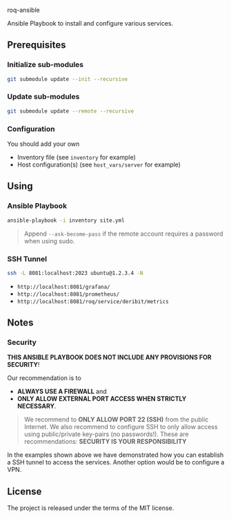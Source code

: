roq-ansible

Ansible Playbook to install and configure various services.


## Prerequisites

### Initialize sub-modules

```bash
git submodule update --init --recursive
```

### Update sub-modules

```bash
git submodule update --remote --recursive
```

### Configuration

You should add your own

* Inventory file (see `inventory` for example)
* Host configuration(s) (see `host_vars/server` for example)


## Using

### Ansible Playbook

```bash
ansible-playbook -i inventory site.yml
```

> Append `--ask-become-pass` if the remote account requires a password when using sudo.

### SSH Tunnel

```bash
ssh -L 8081:localhost:2023 ubuntu@1.2.3.4 -N
```

* `http://localhost:8081/grafana/`
* `http://localhost:8081/prometheus/`
* `http://localhost:8081/roq/service/deribit/metrics`


## Notes

### Security

**THIS ANSIBLE PLAYBOOK DOES NOT INCLUDE ANY PROVISIONS FOR SECURITY**!

Our recommendation is to

* **ALWAYS USE A FIREWALL** and
* **ONLY ALLOW EXTERNAL PORT ACCESS WHEN STRICTLY NECESSARY**.

> We recommend to **ONLY ALLOW PORT 22 (SSH)** from the public Internet.
> We also recommend to configure SSH to only allow access using public/private key-pairs (no passwords!).
> These are recommendations: **SECURITY IS YOUR RESPONSIBILITY**

In the examples shown above we have demonstrated how you can establish a SSH tunnel to access the services.
Another option would be to configure a VPN.


## License

The project is released under the terms of the MIT license.
